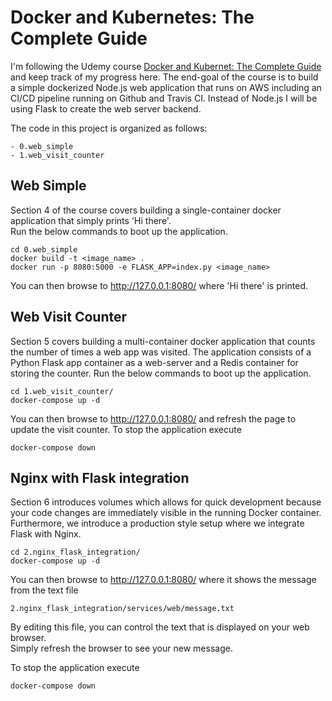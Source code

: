 # Docker and Kubernetes: The Complete Guide

I'm following the Udemy course [Docker and Kubernet: The Complete Guide](https://www.udemy.com/course/docker-and-kubernetes-the-complete-guide/) and keep track of my progress here.
The end-goal of the course is to build a simple dockerized Node.js web application that runs on AWS including an CI/CD pipeline running on Github and Travis CI.
Instead of Node.js I will be using Flask to create the web server backend.

The code in this project is organized as follows:

````
- 0.web_simple
- 1.web_visit_counter
````
 

## Web Simple

Section 4 of the course covers building a single-container docker application that simply prints 'Hi there'.</br>
Run the below commands to boot up the application.

```
cd 0.web_simple
docker build -t <image_name> .
docker run -p 8080:5000 -e FLASK_APP=index.py <image_name>
```

You can then browse to <http://127.0.0.1:8080/> where 'Hi there' is printed.

## Web Visit Counter

Section 5 covers building a multi-container docker application that counts the number of times a web app was visited.
The application consists of a Python Flask app container as a web-server and a Redis container for storing the counter.
Run the below commands to boot up the application.

```
cd 1.web_visit_counter/
docker-compose up -d
```

You can then browse to <http://127.0.0.1:8080/> and refresh the page to update the visit counter.
To stop the application execute
```
docker-compose down
```

## Nginx with Flask integration

Section 6 introduces volumes which allows for quick development because your code changes are immediately visible 
in the running Docker container. 
Furthermore, we introduce a production style setup where we integrate Flask with Nginx.
 
```
cd 2.nginx_flask_integration/
docker-compose up -d
```

You can then browse to <http://127.0.0.1:8080/> where it shows the message from the text file

```
2.nginx_flask_integration/services/web/message.txt
```

By editing this file, you can control the text that is displayed on your web browser.</br>
Simply refresh the browser to see your new message.

To stop the application execute
```
docker-compose down
```